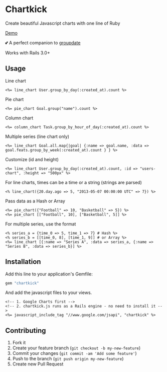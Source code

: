 # Chartkick

Create beautiful Javascript charts with one line of Ruby

[Demo](http://ankane.github.io/chartkick/)

:two_hearts: A perfect companion to [groupdate](http://ankane.github.io/groupdate/)

Works with Rails 3.0+

## Usage

Line chart

```erb
<%= line_chart User.group_by_day(:created_at).count %>
```

Pie chart

```erb
<%= pie_chart Goal.group("name").count %>
```

Column chart

```erb
<%= column_chart Task.group_by_hour_of_day(:created_at).count %>
```

Multiple series (line chart only)

```erb
<%= line_chart Goal.all.map{|goal| {:name => goal.name, :data => goal.feats.group_by_week(:created_at).count } } %>
```

Customize (id and height)

```erb
<%= line_chart User.group_by_day(:created_at).count, :id => "users-chart", :height => "500px" %>
```

For line charts, times can be a time or a string (strings are parsed)

```erb
<% line_chart({20.day.ago => 5, "2013-05-07 00:00:00 UTC" => 7}) %>
```

Pass data as a Hash or Array

```erb
<%= pie_chart({"Football" => 10, "Basketball" => 5}) %>
<%= pie_chart [["Football", 10], ["Basketball", 5]] %>
```

For multiple series, use the format

```erb
<% series_a = {time_0 => 5, time_1 => 7} # Hash %>
<% series_b = [[time_0, 8], [time_1, 9]] # or Array %>
<%= line_chart [{:name => "Series A", :data => series_a, {:name => "Series B", :data => series_b}] %>
```

## Installation

Add this line to your application's Gemfile:

```ruby
gem "chartkick"
```

And add the javascript files to your views.

```erb
<!-- 1. Google Charts first -->
<!-- 2. chartkick.js runs as a Rails engine - no need to install it -->
<%= javascript_include_tag "//www.google.com/jsapi", "chartkick" %>
```

## Contributing

1. Fork it
2. Create your feature branch (`git checkout -b my-new-feature`)
3. Commit your changes (`git commit -am 'Add some feature'`)
4. Push to the branch (`git push origin my-new-feature`)
5. Create new Pull Request
